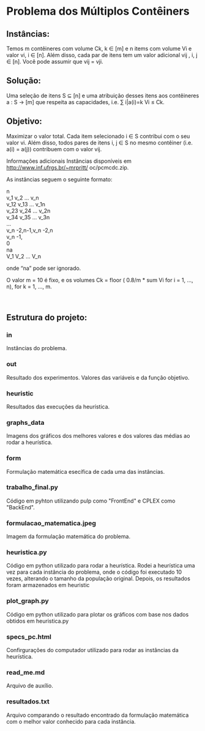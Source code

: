 # Problema dos Múltiplos Contêiners

## Instâncias: 
Temos m contêineres com volume Ck, k ∈ [m] e n items com volume Vi e valor
vi, i ∈ [n]. Além disso, cada par de itens tem um valor adicional vij , i, j ∈ [n]. Você
pode assumir que vij = vji.

## Solução:
Uma seleção de itens S ⊆ [n] e uma atribuição desses itens aos contêineres a : S →
[m] que respeita as capacidades, i.e. ∑
i|a(i)=k Vi ≤ Ck.

## Objetivo:
Maximizar o valor total. Cada item selecionado i ∈ S contribui com o seu valor
vi. Além disso, todos pares de itens i, j ∈ S no mesmo contêiner (i.e. a(i) = a(j))
contribuem com o valor vij.

Informações adicionais Instâncias disponíveis em http://www.inf.ufrgs.br/~mrpritt/
oc/pcmcdc.zip. 

As instâncias seguem o seguinte formato:

n <br>
v_1 v_2 ... v_n <br>
v_12 v_13 ... v_1n <br>
v_23 v_24 ... v_2n <br>
v_34 v_35 ... v_3n <br>
... <br>
v_n -2,n-1,v_n -2,n <br>
v_n -1, <br>
0 <br>
na <br>
V_1 V_2 ... V_n <br>

onde “na” pode ser ignorado.

O valor m = 10 é fixo, e os volumes Ck = floor ( 0.8/m * sum Vi for i = 1, ..., n), for k = 1, ..., m.

<br>

## Estrutura do projeto: ##
### in ###
Instâncias do problema.

### out ### 
Resultado dos experimentos. Valores das variáveis e da função objetivo.

### heuristic ###
Resultados das execuções da heurística.

### graphs_data ###
Imagens dos gráficos dos melhores valores e dos valores das médias ao rodar a heurística.

### form ### 
Formulação matemática esecífica de cada uma das instâncias.

### trabalho_final.py ### 
Código em pyhton utilizando pulp como "FrontEnd" e CPLEX como "BackEnd".

### formulacao_matematica.jpeg ###
Imagem da formulação matemática do problema.

### heuristica.py ###
Código em python utilizado para rodar a heurística. Rodei a heurística uma vez para cada instância do problema, onde o código foi executado 10 vezes, alterando o tamanho da população original. Depois, os resultados foram armazenados em heuristic

### plot_graph.py ###
Código em python utilizado para plotar os gráficos com base nos dados obtidos em heuristica.py

### specs_pc.html ###
Confirgurações do computador utilizado para rodar as instâncias da heurística.

### read_me.md ### 
Arquivo de auxílio.

### resultados.txt ###
Arquivo comparando o resultado encontrado da formulação matemática com o melhor valor conhecido para cada instância.
